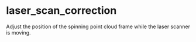 # laser_scan_correction
Adjust the position of the spinning point cloud frame while the laser scanner is moving.
